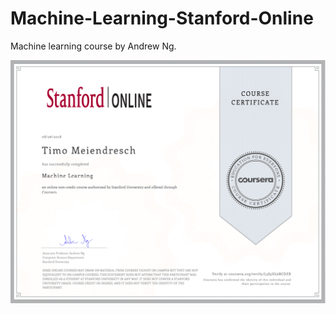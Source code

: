 # Machine-Learning-Stanford-Online
Machine learning course by Andrew Ng. 

![Certificate](https://github.com/tm1611/Machine-Learning-Stanford-Online/blob/master/images/Certificate.png)
